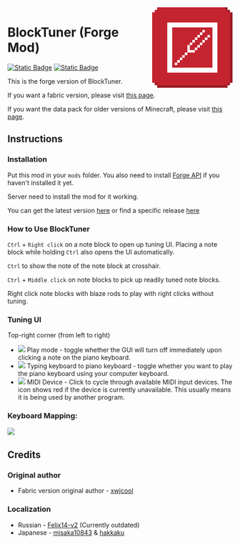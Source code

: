 <img src="src/main/resources/icon.png" align="right" width="180px"/>

# BlockTuner (Forge Mod)

[![Static Badge](https://img.shields.io/badge/CurseForge-download-F16436?logo=CurseForge)](https://www.curseforge.com/minecraft/mc-mods/blocktuner-forge)
[![Static Badge](https://img.shields.io/badge/Modrinth-download-00AF5C?logo=Modrinth)](https://modrinth.com/mod/blocktuner-forge)

This is the forge version of BlockTuner. 

If you want a fabric version, please visit [this page](https://github.com/xwjcool123/BlockTunerMod).

If you want the data pack for older versions of Minecraft, please visit [this page](https://github.com/xwjcool123/blocktuner).

## Instructions

### Installation

Put this mod in your `mods` folder. You also need to install [Forge API](https://files.minecraftforge.net/net/minecraftforge/forge/) if you haven't installed it yet.

Server need to install the mod for it working.

You can get the latest version [here](https://github.com/APeng215/BlockTuner-forge/releases/latest) or find a specific release [here](https://github.com/APeng215/BlockTuner-forge/releases)

### How to Use BlockTuner

`Ctrl` + `Right click` on a note block to open up tuning UI. Placing a note block while holding `Ctrl` also opens the UI automatically.

`Ctrl` to show the note of the note block at crosshair.

`Ctrl` + `Middle click` on note blocks to pick up readily tuned note blocks.

Right click note blocks with blaze rods to play with right clicks without tuning.

### Tuning UI

Top-right corner (from left to right)

* ![](https://xwj.cool/img/blocktuner/btWidget1.png) Play mode - toggle whether the GUI will turn off immediately upon clicking a note on the piano keyboard.
* ![](https://xwj.cool/img/blocktuner/btWidget2.png) Typing keyboard to piano keyboard - toggle whether you want to play the piano keyboard using your computer keyboard.
* ![](https://xwj.cool/img/blocktuner/btWidget3.png) MIDI Device - Click to cycle through available MIDI input devices. The icon shows red if the device is currently unavailable. This usually means it is being used by another program.

### Keyboard Mapping:
![](https://xwj.cool/img/blocktuner/keymap.png)

## Credits

### Original author 

* Fabric version original author - [xwjcool](https://github.com/xwjcool123)

### Localization

* Russian - [Felix14-v2](https://github.com/Felix14-v2) (Currently outdated)
* Japanese - [misaka10843](https://github.com/misaka10843) & [hakkaku](https://note.com/hakukak/)



